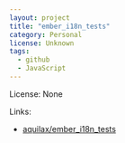 ```yaml
---
layout: project
title: "ember_i18n_tests"
category: Personal
license: Unknown
tags:
  - github
  - JavaScript
---
```


License: None

Links:

* [aquilax/ember_i18n_tests](https://github.com/aquilax/ember_i18n_tests)

